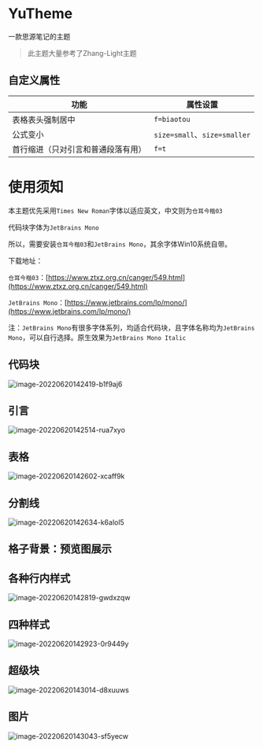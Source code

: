 # YuTheme
一款思源笔记的主题

> 此主题大量参考了Zhang-Light主题

## 自定义属性

|功能|属性设置|
| ------------------------------------| ----------------------------------|
|表格表头强制居中|`f=biaotou`|
|公式变小|`size=small`、`size=smaller`|
|首行缩进（只对引言和普通段落有用）|`f=t`|

# 使用须知

本主题优先采用`Times New Roman`字体以适应英文，中文则为`仓耳今楷03`

代码块字体为`JetBrains Mono`

所以，需要安装`仓耳今楷03`和`JetBrains Mono`，其余字体Win10系统自带。

下载地址：

`仓耳今楷03`：[https://www.ztxz.org.cn/canger/549.html](https://www.ztxz.org.cn/canger/549.html)

`JetBrains Mono`：[https://www.jetbrains.com/lp/mono/](https://www.jetbrains.com/lp/mono/)

注：`JetBrains Mono`有很多字体系列，均适合代码块，且字体名称均为`JetBrains Mono`，可以自行选择。原生效果为`JetBrains Mono Italic`

## 代码块
![image-20220620142419-b1f9aj6](https://user-images.githubusercontent.com/66512309/174541712-20dd46ee-40e7-4409-9744-0a527d33955a.png)

## 引言
![image-20220620142514-rua7xyo](https://user-images.githubusercontent.com/66512309/174541796-993dfa93-c7a4-4d0b-b086-6b62c157424d.png)

## 表格
![image-20220620142602-xcaff9k](https://user-images.githubusercontent.com/66512309/174541854-1a03350e-5542-4ee4-b4dc-e2b7275d0255.png)

## 分割线
![image-20220620142634-k6alol5](https://user-images.githubusercontent.com/66512309/174542039-66123268-7c03-4674-9b39-b9ca516d22eb.png)

## 格子背景：预览图展示
## 各种行内样式
![image-20220620142819-gwdxzqw](https://user-images.githubusercontent.com/66512309/174542081-87bdafad-ced0-4187-ac9c-e7b3230209ed.png)

## 四种样式
![image-20220620142923-0r9449y](https://user-images.githubusercontent.com/66512309/174542104-d92d3236-efdb-46e8-92fe-20d62a9f7b96.png)

## 超级块
![image-20220620143014-d8xuuws](https://user-images.githubusercontent.com/66512309/174542127-89ba78cc-1bbe-42e2-83c3-0048a038a132.png)

## 图片
![image-20220620143043-sf5yecw](https://user-images.githubusercontent.com/66512309/174542152-51a567dd-2081-403a-800c-a0871111d0c3.png)

